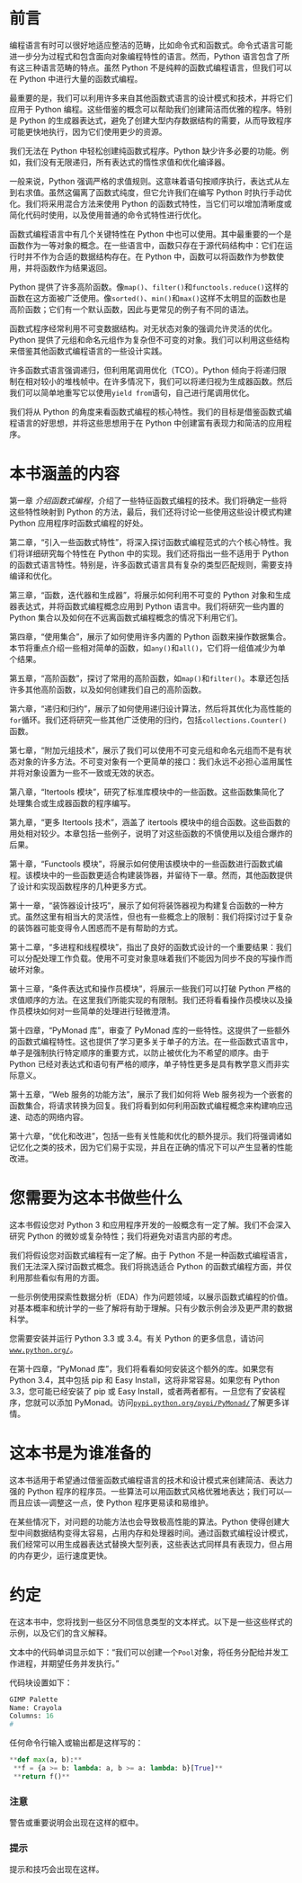 # 前言

编程语言有时可以很好地适应整洁的范畴，比如命令式和函数式。命令式语言可能进一步分为过程式和包含面向对象编程特性的语言。然而，Python 语言包含了所有这三种语言范畴的特点。虽然 Python 不是纯粹的函数式编程语言，但我们可以在 Python 中进行大量的函数式编程。

最重要的是，我们可以利用许多来自其他函数式语言的设计模式和技术，并将它们应用于 Python 编程。这些借鉴的概念可以帮助我们创建简洁而优雅的程序。特别是 Python 的生成器表达式，避免了创建大型内存数据结构的需要，从而导致程序可能更快地执行，因为它们使用更少的资源。

我们无法在 Python 中轻松创建纯函数式程序。Python 缺少许多必要的功能。例如，我们没有无限递归，所有表达式的惰性求值和优化编译器。

一般来说，Python 强调严格的求值规则。这意味着语句按顺序执行，表达式从左到右求值。虽然这偏离了函数式纯度，但它允许我们在编写 Python 时执行手动优化。我们将采用混合方法来使用 Python 的函数式特性，当它们可以增加清晰度或简化代码时使用，以及使用普通的命令式特性进行优化。

函数式编程语言中有几个关键特性在 Python 中也可以使用。其中最重要的一个是函数作为一等对象的概念。在一些语言中，函数只存在于源代码结构中：它们在运行时并不作为合适的数据结构存在。在 Python 中，函数可以将函数作为参数使用，并将函数作为结果返回。

Python 提供了许多高阶函数。像`map()`、`filter()`和`functools.reduce()`这样的函数在这方面被广泛使用。像`sorted()`、`min()`和`max()`这样不太明显的函数也是高阶函数；它们有一个默认函数，因此与更常见的例子有不同的语法。

函数式程序经常利用不可变数据结构。对无状态对象的强调允许灵活的优化。Python 提供了元组和命名元组作为复杂但不可变的对象。我们可以利用这些结构来借鉴其他函数式编程语言的一些设计实践。

许多函数式语言强调递归，但利用尾调用优化（TCO）。Python 倾向于将递归限制在相对较小的堆栈帧中。在许多情况下，我们可以将递归视为生成器函数。然后我们可以简单地重写它以使用`yield from`语句，自己进行尾调用优化。

我们将从 Python 的角度来看函数式编程的核心特性。我们的目标是借鉴函数式编程语言的好思想，并将这些思想用于在 Python 中创建富有表现力和简洁的应用程序。

# 本书涵盖的内容

第一章 *介绍函数式编程*，介绍了一些特征函数式编程的技术。我们将确定一些将这些特性映射到 Python 的方法，最后，我们还将讨论一些使用这些设计模式构建 Python 应用程序时函数式编程的好处。

第二章，“引入一些函数式特性”，将深入探讨函数式编程范式的六个核心特性。我们将详细研究每个特性在 Python 中的实现。我们还将指出一些不适用于 Python 的函数式语言特性。特别是，许多函数式语言具有复杂的类型匹配规则，需要支持编译和优化。

第三章，“函数，迭代器和生成器”，将展示如何利用不可变的 Python 对象和生成器表达式，并将函数式编程概念应用到 Python 语言中。我们将研究一些内置的 Python 集合以及如何在不远离函数式编程概念的情况下利用它们。

第四章，“使用集合”，展示了如何使用许多内置的 Python 函数来操作数据集合。本节将重点介绍一些相对简单的函数，如`any()`和`all()`，它们将一组值减少为单个结果。

第五章，“高阶函数”，探讨了常用的高阶函数，如`map()`和`filter()`。本章还包括许多其他高阶函数，以及如何创建我们自己的高阶函数。

第六章，“递归和归约”，展示了如何使用递归设计算法，然后将其优化为高性能的`for`循环。我们还将研究一些其他广泛使用的归约，包括`collections.Counter()`函数。

第七章，“附加元组技术”，展示了我们可以使用不可变元组和命名元组而不是有状态对象的许多方法。不可变对象有一个更简单的接口：我们永远不必担心滥用属性并将对象设置为一些不一致或无效的状态。

第八章，“Itertools 模块”，研究了标准库模块中的一些函数。这些函数集简化了处理集合或生成器函数的程序编写。

第九章，“更多 Itertools 技术”，涵盖了 itertools 模块中的组合函数。这些函数的用处相对较少。本章包括一些例子，说明了对这些函数的不慎使用以及组合爆炸的后果。

第十章，“Functools 模块”，将展示如何使用该模块中的一些函数进行函数式编程。该模块中的一些函数更适合构建装饰器，并留待下一章。然而，其他函数提供了设计和实现函数程序的几种更多方式。

第十一章，“装饰器设计技巧”，展示了如何将装饰器视为构建复合函数的一种方式。虽然这里有相当大的灵活性，但也有一些概念上的限制：我们将探讨过于复杂的装饰器可能变得令人困惑而不是有帮助的方式。

第十二章，“多进程和线程模块”，指出了良好的函数式设计的一个重要结果：我们可以分配处理工作负载。使用不可变对象意味着我们不能因为同步不良的写操作而破坏对象。

第十三章，“条件表达式和操作员模块”，将展示一些我们可以打破 Python 严格的求值顺序的方法。在这里我们所能实现的有限制。我们还将看看操作员模块以及操作员模块如何对一些简单的处理进行轻微澄清。

第十四章，“PyMonad 库”，审查了 PyMonad 库的一些特性。这提供了一些额外的函数式编程特性。这也提供了学习更多关于单子的方法。在一些函数式语言中，单子是强制执行特定顺序的重要方式，以防止被优化为不希望的顺序。由于 Python 已经对表达式和语句有严格的顺序，单子特性更多是具有教学意义而非实际意义。

第十五章，“Web 服务的功能方法”，展示了我们如何将 Web 服务视为一个嵌套的函数集合，将请求转换为回复。我们将看到如何利用函数式编程概念来构建响应迅速、动态的网络内容。

第十六章，“优化和改进”，包括一些有关性能和优化的额外提示。我们将强调诸如记忆化之类的技术，因为它们易于实现，并且在正确的情况下可以产生显著的性能改进。

# 您需要为这本书做些什么

这本书假设您对 Python 3 和应用程序开发的一般概念有一定了解。我们不会深入研究 Python 的微妙或复杂特性；我们将避免对语言内部的考虑。

我们将假设您对函数式编程有一定了解。由于 Python 不是一种函数式编程语言，我们无法深入探讨函数式概念。我们将挑选适合 Python 的函数式编程方面，并仅利用那些看似有用的方面。

一些示例使用探索性数据分析（EDA）作为问题领域，以展示函数式编程的价值。对基本概率和统计学的一些了解将有助于理解。只有少数示例会涉及更严肃的数据科学。

您需要安装并运行 Python 3.3 或 3.4。有关 Python 的更多信息，请访问[`www.python.org/`](http://www.python.org/)。

在第十四章，“PyMonad 库”，我们将看看如何安装这个额外的库。如果您有 Python 3.4，其中包括 pip 和 Easy Install，这将非常容易。如果您有 Python 3.3，您可能已经安装了 pip 或 Easy Install，或者两者都有。一旦您有了安装程序，您就可以添加 PyMonad。访问[`pypi.python.org/pypi/PyMonad/`](https://pypi.python.org/pypi/PyMonad/)了解更多详情。

# 这本书是为谁准备的

这本书适用于希望通过借鉴函数式编程语言的技术和设计模式来创建简洁、表达力强的 Python 程序的程序员。一些算法可以用函数式风格优雅地表达；我们可以—而且应该—调整这一点，使 Python 程序更易读和易维护。

在某些情况下，对问题的功能方法也会导致极高性能的算法。Python 使得创建大型中间数据结构变得太容易，占用内存和处理器时间。通过函数式编程设计模式，我们经常可以用生成器表达式替换大型列表，这些表达式同样具有表现力，但占用的内存更少，运行速度更快。

# 约定

在这本书中，您将找到一些区分不同信息类型的文本样式。以下是一些这些样式的示例，以及它们的含义解释。

文本中的代码单词显示如下：“我们可以创建一个`Pool`对象，将任务分配给并发工作进程，并期望任务并发执行。”

代码块设置如下：

```py
GIMP Palette
Name: Crayola
Columns: 16
#
```

任何命令行输入或输出都是这样写的：

```py
**def max(a, b):**
 **f = {a >= b: lambda: a, b >= a: lambda: b}[True]**
 **return f()**

```

### 注意

警告或重要说明会出现在这样的框中。

### 提示

提示和技巧会出现在这样。
